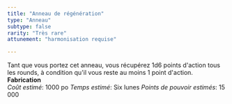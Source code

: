 ```yaml
---
title: "Anneau de régénération"
type: "Anneau"
subtype: false
rarity: "Très rare"
attunement: "harmonisation requise"

---
```

Tant que vous portez cet anneau, vous récupérez 1d6 points d'action tous les rounds, à condition qu'il vous reste au moins 1 point d'action.   
**Fabrication**  
*Coût estimé*: 1000 po
*Temps estimé*: Six lunes
*Points de pouvoir estimés*: 15 000     
